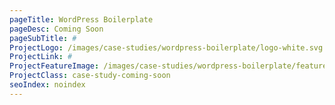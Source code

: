 ```yaml
---
pageTitle: WordPress Boilerplate
pageDesc: Coming Soon
pageSubTitle: #
ProjectLogo: /images/case-studies/wordpress-boilerplate/logo-white.svg
ProjectLink: #
ProjectFeatureImage: /images/case-studies/wordpress-boilerplate/feature.jpg
ProjectClass: case-study-coming-soon
seoIndex: noindex
---
```

